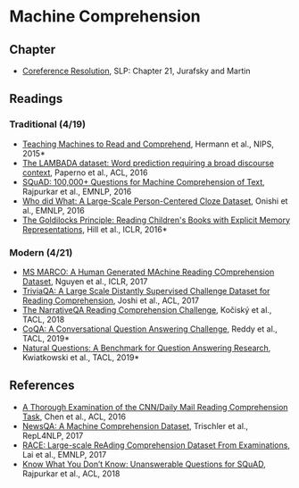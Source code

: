 # Machine Comprehension

## Chapter

* [Coreference Resolution](https://web.stanford.edu/~jurafsky/slp3/21.pdf), SLP: Chapter 21, Jurafsky and Martin


## Readings

### Traditional (4/19)

* [Teaching Machines to Read and Comprehend](https://papers.nips.cc/paper/5945-teaching-machines-to-read-and-comprehend), Hermann et al., NIPS, 2015*
* [The LAMBADA dataset: Word prediction requiring a broad discourse context](https://www.aclweb.org/anthology/P16-1144), Paperno et al., ACL, 2016
* [SQuAD: 100,000+ Questions for Machine Comprehension of Text](https://aclweb.org/anthology/D16-1264), Rajpurkar et al., EMNLP, 2016
* [Who did What: A Large-Scale Person-Centered Cloze Dataset](http://www.aclweb.org/anthology/D16-1241), Onishi et al., EMNLP, 2016
* [The Goldilocks Principle: Reading Children's Books with Explicit Memory Representations](https://arxiv.org/abs/1511.02301), Hill et al., ICLR, 2016*

### Modern (4/21)

* [MS MARCO: A Human Generated MAchine Reading COmprehension Dataset](https://arxiv.org/abs/1611.09268), Nguyen et al., ICLR, 2017
* [TriviaQA: A Large Scale Distantly Supervised Challenge Dataset for Reading Comprehension](http://aclweb.org/anthology/P17-1147), Joshi et al., ACL, 2017
* [The NarrativeQA Reading Comprehension Challenge](http://aclweb.org/anthology/Q18-1023), Kočiský et al., TACL, 2018
* [CoQA: A Conversational Question Answering Challenge](https://www.aclweb.org/anthology/Q19-1016/), Reddy et al., TACL, 2019*
* [Natural Questions: A Benchmark for Question Answering Research](https://www.aclweb.org/anthology/Q19-1026/), Kwiatkowski et al., TACL, 2019*


## References

* [A Thorough Examination of the CNN/Daily Mail Reading Comprehension Task](https://www.aclweb.org/anthology/P16-1223), Chen et al., ACL, 2016
* [NewsQA: A Machine Comprehension Dataset](http://www.aclweb.org/anthology/W17-2623), Trischler et al., RepL4NLP, 2017
* [RACE: Large-scale ReAding Comprehension Dataset From Examinations](http://aclweb.org/anthology/D17-1082), Lai et al., EMNLP, 2017
* [Know What You Don’t Know: Unanswerable Questions for SQuAD](https://www.aclweb.org/anthology/P18-2124/), Rajpurkar et al., ACL, 2018
